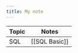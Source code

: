 ```yaml
---
title: My note
---
```


| Topic   | Notes         |
| ------- | ------------- |
| SQL     | [[SQL Basic]] |

